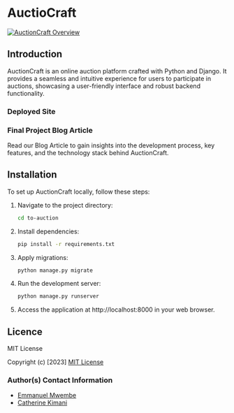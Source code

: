 # AuctioCraft
[![AuctionCraft Overview](../auction/users/static/images/capture.png)](../auction/users/static/images/capture.png)

## Introduction
<p> AuctionCraft is an online auction platform crafted with Python and Django. It provides a seamless and intuitive experience for users to participate in auctions, showcasing a user-friendly interface and robust backend functionality.
</p>

### Deployed Site


### Final Project Blog Article
Read our Blog Article to gain insights into the development process, key features, and the technology stack behind AuctionCraft.

## Installation
<p>To set up AuctionCraft locally, follow these steps:</p>


1. Navigate to the project directory:

   ```bash
   cd to-auction

2. Install dependencies:

   ```bash
   pip install -r requirements.txt

3. Apply migrations:
   ```bash
   python manage.py migrate

4. Run the development server:
   ```bash
   python manage.py runserver

5. Access the application at http://localhost:8000 in your web browser.

## Licence

MIT License

Copyright (c) [2023] [MIT License](LICENSE)

### Author(s) Contact Information
- [Emmanuel Mwembe](emmauelmwembe@gmail.com)
- [Catherine Kimani](catherinekimani882@gmail.com)





